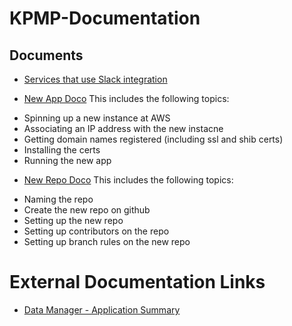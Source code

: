 # KPMP-Documentation

## Documents

* [Services that use Slack integration](https://github.com/KPMP/KPMP-Documentation/blob/develop/servicesWithSlackIntegration.md)

* [New App Doco](http://https://github.com/KPMP/KPMP-Documentation/blob/KPMP-708_DocumentNewAppProcess/createNewApplication.md "New App Doco")
This includes the following topics:
- Spinning up a new instance at AWS
- Associating an IP address with the new instacne
- Getting domain names registered (including ssl and shib certs)
- Installing the certs
- Running the new app

* [New Repo Doco](https://github.com/KPMP/KPMP-Documentation/blob/KPMP-708_DocumentNewAppProcess/createNewRepo.md "New Repo Doco")
This includes the following topics:
- Naming the repo
- Create the new repo on github
- Setting up the new repo
- Setting up contributors on the repo
- Setting up branch rules on the new repo

# External Documentation Links
- [Data Manager - Application Summary](https://docs.google.com/document/d/1qG4FzJBG2Fc2fz5PYWGxO4sZqYgmAdyNZEEiR-bFOKw)
